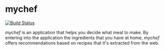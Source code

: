 # mychef 

[![Build Status](https://travis-ci.com/logan-connolly/mychef.svg?branch=master)](https://travis-ci.com/logan-connolly/mychef)

*mychef* is an application that helps you decide what meal to make. By entering into the application the ingredients that you have at home, *mychef* offers recommendations based on recipes that it's extracted from the web.
